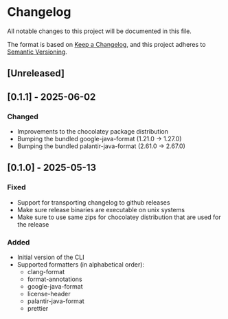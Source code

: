 # Changelog

All notable changes to this project will be documented in this file.

The format is based on [Keep a Changelog](https://keepachangelog.com/en/1.1.0/),
and this project adheres to [Semantic Versioning](https://semver.org/spec/v2.0.0.html).

## [Unreleased]

## [0.1.1] - 2025-06-02

### Changed

- Improvements to the chocolatey package distribution
- Bumping the bundled google-java-format (1.21.0 -> 1.27.0)
- Bumping the bundled palantir-java-format (2.61.0 -> 2.67.0)

## [0.1.0] - 2025-05-13

### Fixed

- Support for transporting changelog to github releases
- Make sure release binaries are executable on unix systems
- Make sure to use same zips for chocolatey distribution that are used for the release

### Added

- Initial version of the CLI
- Supported formatters (in alphabetical order):
  - clang-format
  - format-annotations
  - google-java-format
  - license-header
  - palantir-java-format
  - prettier
